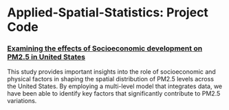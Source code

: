 # Applied-Spatial-Statistics: Project Code
### [Examining the effects of Socioeconomic development on PM2.5 in United States](https://github.com/WeiningKan/Applied-Spatial-Statistics-Course-Project-Code/blob/main/Final_Project_WeiningKan.ipynb)
This study provides important insights into the role of socioeconomic and physical factors in shaping the spatial distribution of PM2.5 levels across the United States. By employing a multi-level model that integrates data, we have been able to identify key factors that significantly contribute to PM2.5 variations.
